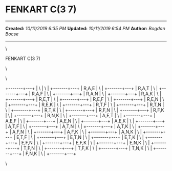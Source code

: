 FENKART C(3 7)
==============

  -------------- ----------------------
  **Created:**   *10/11/2019 6:35 PM*
  **Updated:**   *10/11/2019 6:54 PM*
  **Author:**    *Bogdan Bocse*
  -------------- ----------------------

\

FENKART C(3 7)

\

\

+-------+---+
| \     | \ |
+-------+---+
| R,A,E | \ |
+-------+---+
| R,A,T | \ |
+-------+---+
| R,A,F | \ |
+-------+---+
| R,A,N | \ |
+-------+---+
| R,A,K | \ |
+-------+---+
| R,E,T | \ |
+-------+---+
| R,E,F | \ |
+-------+---+
| R,E,N | \ |
+-------+---+
| R,E,K | \ |
+-------+---+
| R,T,F | \ |
+-------+---+
| R,T,N | \ |
+-------+---+
| R,T,K | \ |
+-------+---+
| R,F,N | \ |
+-------+---+
| R,F,K | \ |
+-------+---+
| R,N,K | \ |
+-------+---+
| A,E,T | \ |
+-------+---+
| A,E,F | \ |
+-------+---+
| A,E,N | \ |
+-------+---+
| A,E,K | \ |
+-------+---+
| A,T,F | \ |
+-------+---+
| A,T,N | \ |
+-------+---+
| A,T,K | \ |
+-------+---+
| A,F,N | \ |
+-------+---+
| A,F,K | \ |
+-------+---+
| A,N,K | \ |
+-------+---+
| E,T,F | \ |
+-------+---+
| E,T,N | \ |
+-------+---+
| E,T,K | \ |
+-------+---+
| E,F,N | \ |
+-------+---+
| E,F,K | \ |
+-------+---+
| E,N,K | \ |
+-------+---+
| T,F,N | \ |
+-------+---+
| T,F,K | \ |
+-------+---+
| T,N,K | \ |
+-------+---+
| F,N,K | \ |
+-------+---+

\

 
